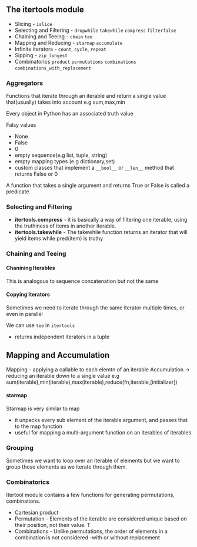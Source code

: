 ## The itertools module

- Slicing - `islice`
- Selecting and Filtering - `dropwhile` `takewhile` `compress` `filterfalse`
- Chaining and Teeing - `chain` `tee`
- Mapping and Reducing - `starmap` `accumulate`
- Infinite iterators - `count`, `cycle`, `repeat`
- Sipping - `zip_longest`
- Combinatorics `product` `permutations` `combinations` `combinations_with_replacement`

### Aggregators

Functions that iterate through an iterable and return a single value that(usually) takes into account e.g sum,max,min

Every object in Python has an associated truth value

Falsy values
- None
- False
- 0
- empty sequence(e.g list, tuple, string)
- empty mapping types (e.g dictionary,set)
- custom classes that implement a `__bool__` or `__len__` method that returns False or 0

A function that takes a single argument and returns True or False is called a predicate

### Selecting and Filtering

- **itertools.compress** - it is basically a way of filtering one iterable, using the truthiness of items in another iterable.
- **itertools.takewhile** - The takewhile function returns an iterator that will yield items while pred(item) is truthy

### Chaining and Teeing

#### Chanining Iterables
This is analogous to sequence concatenation but not the same

#### Copying Iterators

Sometimes we need to iterate through the same iterator multiple times, or even in parallel

We can use `tee` in `itertools`
- returns independent iterators in a tuple

## Mapping and Accumulation

Mapping - applying a callable to each elemtn of an iterable
Accumulation -> reducing an iterable down to a single value e.g sum(iterable),min(iterable),max(iterable),reduce(fn,iterable,[initializer])

#### starmap
Starmap is very similar to map
- it unpacks every sub element of the iterable argument, and passes that to the map function
- useful for mapping a multi-argument function on an iterables of iterables


### Grouping

Sometimes we want to loop over an iterable of elements but we want to group those elements as we iterate through them.

### Combinatorics

Itertool module contains a few functions for generating permutations, combinations.

- Cartesian product
- Permutation - Elements of the iterable are considered unique based on their position, not their value. T
- Combinations - Unlike permutations, the order of elements in a combination is not considered -with or without replacement